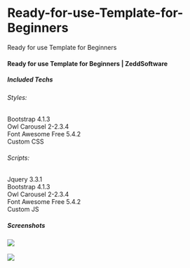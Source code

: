# Ready-for-use-Template-for-Beginners
Ready for use Template for Beginners

<h4>Ready for use Template for Beginners | ZeddSoftware</h4>

<h5>Included Techs</h5>

<h6>Styles:</h6>
Bootstrap 4.1.3 <br>
Owl Carousel 2-2.3.4 <br>
Font Awesome Free 5.4.2 <br>
Custom CSS <br>

<h6>Scripts:</h6>
Jquery 3.3.1 <br>
Bootstrap 4.1.3 <br>
Owl Carousel 2-2.3.4 <br>
Font Awesome Free 5.4.2 <br>
Custom JS <br>

<h5>Screenshots</h5>
<img src="https://images2.imgbox.com/78/83/UXhH8FJG_o.png"><br><br>
<img src="https://images2.imgbox.com/49/fb/gphP1SXQ_o.png"><br><br>

